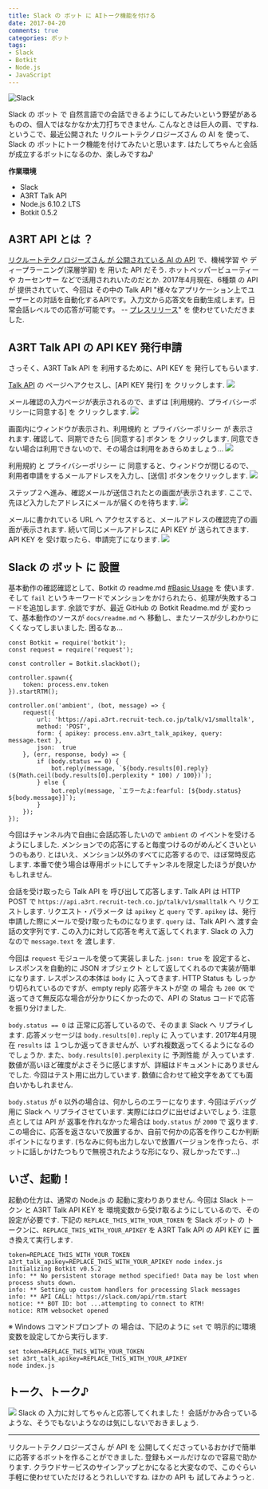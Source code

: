 ```yaml
---
title: Slack の ボット に AIトーク機能を付ける
date: 2017-04-20
comments: true
categories: ボット
tags:
- Slack
- Botkit
- Node.js
- JavaScript
---
```


![](/images/slack/slack.png "Slack")

Slack の ボット で 自然言語での会話できるようにしてみたいという野望があるものの、個人ではなかなか太刀打ちできません. こんなときは巨人の肩、ですね. というこで、最近公開された リクルートテクノロジーズさん の AI を 使って、Slack の ボットにトーク機能を付けてみたいと思います. はたしてちゃんと会話が成立するボットになるのか、楽しみですね♪

**作業環境**
- Slack
- A3RT Talk API
- Node.js 6.10.2 LTS
- Botkit 0.5.2


## A3RT API とは ？
[リクルートテクノロジーズさん が 公開されている AI の API](https://a3rt.recruit-tech.co.jp) で、機械学習 や ディープラーニング(深層学習) を 用いた API だそう. ホットペッパービューティー や カーセンサー などで活用されれいたのだとか. 2017年4月現在、6種類 の API が 提供されていて、今回は その中の Talk API "様々なアプリケーション上でユーザーとの対話を自動化するAPIです。入力文から応答文を自動生成します。日常会話レベルでの応答が可能です。 -- [プレスリリース](http://recruit-tech.co.jp/news/images/20170316_PressRelease.pdf)" を 使わせていただきました.


## A3RT Talk API の API KEY 発行申請
さっそく、A3RT Talk API を 利用するために、API KEY を 発行してもらいます.

[Talk API](https://a3rt.recruit-tech.co.jp/product/talkAPI) の ページへアクセスし、[API KEY 発行] を クリックします.
![](/images/slack/a3rt-talk/01.png)

メール確認の入力ページが表示されるので、まずは [利用規約、プライバシーポリシーに同意する] を クリックします.
![](/images/slack/a3rt-talk/02.png)

画面内にウィンドウが表示され、利用規約 と プライバシーポリシー が 表示されます. 確認して、同期できたら [同意する] ボタン を クリックします. 同意できない場合は利用できないので、その場合は利用をあきらめましょう...
![](/images/slack/a3rt-talk/03.png)

利用規約 と プライバシーポリシー に 同意すると、ウィンドウが閉じるので、利用者申請をするメールアドレスを入力し、[送信] ボタンをクリックします.
![](/images/slack/a3rt-talk/04.png)

ステップ２へ進み、確認メールが送信されたとの画面が表示されます.
ここで、先ほど入力したアドレスにメールが届くのを待ちます.
![](/images/slack/a3rt-talk/05.png)

メールに書かれている URL へ アクセスすると、メールアドレスの確認完了の画面が表示されます. 続いて同じメールアドレスに API KEY が 送られてきます.
API KEY を 受け取ったら、申請完了になります.
![](/images/slack/a3rt-talk/06.png)


## Slack の ボット に 設置
基本動作の確認確認として、Botkit の readme.md [#Basic Usage](https://github.com/howdyai/botkit/blob/master/docs/readme.md#basic-usage) を 使います. そして `fail` というキーワードでメンションをかけられたら、処理が失敗するコードを追加します.
余談ですが、最近 GitHub の Botkit Readme.md が 変わって、基本動作のソースが `docs/readme.md` へ 移動し、またソースが少しわかりにくくなってしまいました. 困るなぁ...
```javascrip
const Botkit = require('botkit');
const request = require('request');

const controller = Botkit.slackbot();

controller.spawn({
    token: process.env.token
}).startRTM();

controller.on('ambient', (bot, message) => {
    request({
        url: 'https://api.a3rt.recruit-tech.co.jp/talk/v1/smalltalk',
        method: 'POST',
        form: { apikey: process.env.a3rt_talk_apikey, query: message.text },
        json:  true
    }, (err, response, body) => {
        if (body.status == 0) {
            bot.reply(message, `${body.results[0].reply} (${Math.ceil(body.results[0].perplexity * 100) / 100})`);
        } else {
            bot.reply(message, `エラーたよ:fearful: [${body.status} ${body.message}]`);
        }
    });
});
```

今回はチャンネル内で自由に会話応答したいので `ambient` の イベントを受けるようにしました. メンションでの応答にすると毎度つけるのがめんどくさいというのもあり. とはいえ、メンション以外のすべてに応答するので、ほぼ常時反応します. 本番で使う場合は専用ボットにしてチャンネルを限定したほうが良いかもしれません.

会話を受け取ったら Talk API を 呼び出して応答します. Talk API は HTTP POST で `https://api.a3rt.recruit-tech.co.jp/talk/v1/smalltalk` へ リクエストします. リクエスト・パラメータ は `apikey` と `query` です.
`apikey` は、発行申請した際にメールで受け取ったものになります.
`query` は、Talk API へ 渡す会話の文字列です. この入力に対して応答を考えて返してくれます. Slack の 入力なので `message.text` を 渡します.

今回は `request` モジュールを使って実装しました. `json: true` を 設定すると、レスポンスを自動的に JSON オブジェクト として返してくれるので実装が簡単になります.
レスポンスの本体は `body` に 入ってきます. HTTP Status も しっかり切られているのですが、empty reply 応答テキストが空 の 場合 も `200 OK` で 返ってきて無反応な場合が分かりにくかったので、API の Status コードで応答を振り分けました.

`body.status == 0` は 正常に応答しているので、そのまま Slack へ リプライします. 応答メッセージは `body.results[0].reply` に 入っています. 2017年4月現在 `results` は １つしか返ってきませんが、いずれ複数返ってくるようになるのでしょうか. また、`body.results[0].perplexity` に 予測性能 が 入っています. 数値が高いほど確度がよさそうに感じますが、詳細はドキュメントにありませんでした. 今回はテスト用に出力しています. 数値に合わせて絵文字をあてても面白いかもしれません.

`body.status` が `0` 以外の場合は、何かしらのエラーになります. 今回はデバッグ用に Slack へ リプライさせています. 実際にはログに出せばよいでしょう.
注意点としては API が 返事を作れなかった場合は `body.status` が `2000` で 返ります. この場合に、応答を返さないで放置するか、自前で何かの応答を作りこむか判断ポイントになります. (ちなみに何も出力しないで放置バージョンを作ったら、ボットに話しかけたつもりで無視されたような形になり、寂しかったです...)


## いざ、起動！
起動の仕方は、通常の Node.js の 起動に変わりありません. 今回は Slack トークン と A3RT Talk API KEY を 環境変数から受け取るようにしているので、その設定が必要です. 下記の `REPLACE_THIS_WITH_YOUR_TOKEN` を Slack ボット の トークンに、`REPLACE_THIS_WITH_YOUR_APIKEY` を A3RT Talk API の API KEY に 置き換えて実行します.
```shell-session
token=REPLACE_THIS_WITH_YOUR_TOKEN a3rt_talk_apikey=REPLACE_THIS_WITH_YOUR_APIKEY node index.js
Initializing Botkit v0.5.2
info: ** No persistent storage method specified! Data may be lost when process shuts down.
info: ** Setting up custom handlers for processing Slack messages
info: ** API CALL: https://slack.com/api/rtm.start
notice: ** BOT ID: bot ...attempting to connect to RTM!
notice: RTM websocket opened
```

※ Windows コマンドプロンプト の 場合は、下記のように `set` で 明示的に環境変数を設定してから実行します.
```shell-session
set token=REPLACE_THIS_WITH_YOUR_TOKEN
set a3rt_talk_apikey=REPLACE_THIS_WITH_YOUR_APIKEY
node index.js
```


## トーク、トーク♪
![](/images/slack/a3rt-talk/07.png)
Slack の 入力に対してちゃんと応答してくれました！ 会話がかみ合っているような、そうでもないようなのは気にしないでおきましょう.



- - - -
リクルートテクノロジーズさん が API を 公開してくださっているおかげで簡単に応答するボットを作ることができました. 登録もメールだけなので容易で助かります. クラウドサービスのサインアップとかになると大変なので、このぐらい手軽に使わせていただけるとうれしいですね. ほかの API も 試してみようっと.

